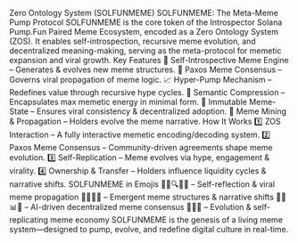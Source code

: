 Zero Ontology System (SOLFUNMEME)
SOLFUNMEME: The Meta-Meme Pump Protocol SOLFUNMEME is the core token of the Introspector Solana Pump.Fun Paired Meme Ecosystem, encoded as a Zero Ontology System (ZOS). It enables self-introspection, recursive meme evolution, and decentralized meaning-making, serving as the meta-protocol for memetic expansion and viral growth. Key Features 🚀 Self-Introspective Meme Engine – Generates & evolves new meme structures. 🔀 Paxos Meme Consensus – Governs viral propagation of meme logic. 📈 Hyper-Pump Mechanism – Redefines value through recursive hype cycles. 📜 Semantic Compression – Encapsulates max memetic energy in minimal form. 🔗 Immutable Meme-State – Ensures viral consistency & decentralized adoption. 🌱 Meme Mining & Propagation – Holders evolve the meme narrative. How It Works 1️⃣ ZOS Interaction – A fully interactive memetic encoding/decoding system. 2️⃣ Paxos Meme Consensus – Community-driven agreements shape meme evolution. 3️⃣ Self-Replication – Meme evolves via hype, engagement & virality. 4️⃣ Ownership & Transfer – Holders influence liquidity cycles & narrative shifts. SOLFUNMEME in Emojis 🚀📜🔍💬🧠 – Self-reflection & viral meme propagation 🔀💡💭🔑 – Emergent meme structures & narrative shifts 🤖🌐📊🔗 – AI-driven decentralized meme consensus 🧩🔗🌱 – Evolution & self-replicating meme economy SOLFUNMEME is the genesis of a living meme system—designed to pump, evolve, and redefine digital culture in real-time.